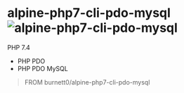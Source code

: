 # alpine-php7-cli-pdo-mysql ![alpine-php7-cli-pdo-mysql](https://github.com/Burnett01/docker-images/workflows/alpine-php7-cli-pdo-mysql/badge.svg?branch=alpine-php7-cli-pdo-mysql)


PHP 7.4
+ PHP PDO
+ PHP PDO MySQL

> FROM burnett0/alpine-php7-cli-pdo-mysql
